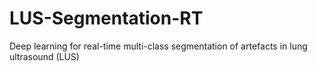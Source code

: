 # LUS-Segmentation-RT
Deep learning for real-time multi-class segmentation of artefacts in lung ultrasound (LUS)
